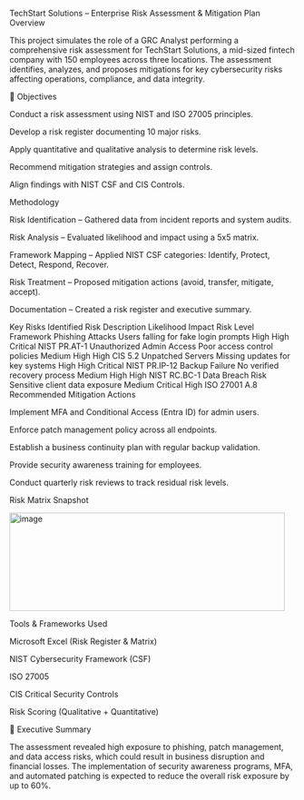 TechStart Solutions – Enterprise Risk Assessment & Mitigation Plan
Overview

This project simulates the role of a GRC Analyst performing a comprehensive risk assessment for TechStart Solutions, a mid-sized fintech company with 150 employees across three locations.
The assessment identifies, analyzes, and proposes mitigations for key cybersecurity risks affecting operations, compliance, and data integrity.

🎯 Objectives

Conduct a risk assessment using NIST and ISO 27005 principles.

Develop a risk register documenting 10 major risks.

Apply quantitative and qualitative analysis to determine risk levels.

Recommend mitigation strategies and assign controls.

Align findings with NIST CSF and CIS Controls.

 Methodology

Risk Identification – Gathered data from incident reports and system audits.

Risk Analysis – Evaluated likelihood and impact using a 5x5 matrix.

Framework Mapping – Applied NIST CSF categories: Identify, Protect, Detect, Respond, Recover.

Risk Treatment – Proposed mitigation actions (avoid, transfer, mitigate, accept).

Documentation – Created a risk register and executive summary.

Key Risks Identified
Risk	Description	Likelihood	Impact	Risk Level	Framework
Phishing Attacks	Users falling for fake login prompts	High	High	Critical	NIST PR.AT-1
Unauthorized Admin Access	Poor access control policies	Medium	High	High	CIS 5.2
Unpatched Servers	Missing updates for key systems	High	High	Critical	NIST PR.IP-12
Backup Failure	No verified recovery process	Medium	High	High	NIST RC.BC-1
Data Breach Risk	Sensitive client data exposure	Medium	Critical	High	ISO 27001 A.8
 Recommended Mitigation Actions

Implement MFA and Conditional Access (Entra ID) for admin users.

Enforce patch management policy across all endpoints.

Establish a business continuity plan with regular backup validation.

Provide security awareness training for employees.

Conduct quarterly risk reviews to track residual risk levels.

 Risk Matrix Snapshot

<img width="485" height="173" alt="image" src="https://github.com/user-attachments/assets/4690756d-4f83-4f28-bfeb-1d594f4145a3" />


Tools & Frameworks Used

Microsoft Excel (Risk Register & Matrix)

NIST Cybersecurity Framework (CSF)

ISO 27005

CIS Critical Security Controls

Risk Scoring (Qualitative + Quantitative)

🧾 Executive Summary

The assessment revealed high exposure to phishing, patch management, and data access risks, which could result in business disruption and financial losses.
The implementation of security awareness programs, MFA, and automated patching is expected to reduce the overall risk exposure by up to 60%.
